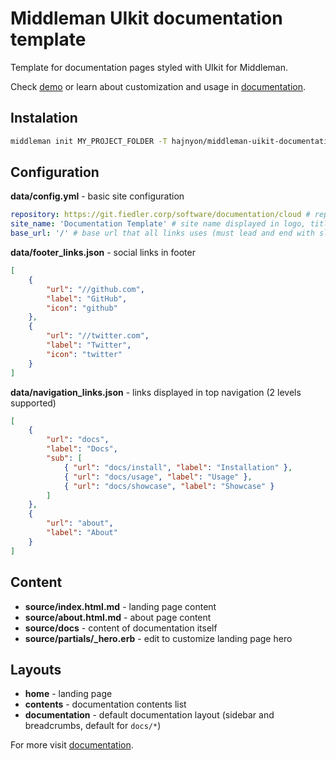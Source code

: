 # Middleman UIkit documentation template

Template for documentation pages styled with UIkit for Middleman.

Check [demo](https://hajnyon.gitlab.io/middleman-uikit-documentation-demo/) or learn about customization and usage in [documentation](https://hajnyon.gitlab.io/middleman-uikit-documentation-demo/docs/usage/).

## Instalation

```bash
middleman init MY_PROJECT_FOLDER -T hajnyon/middleman-uikit-documentation
```

## Configuration

**data/config.yml** - basic site configuration

```yml
repository: https://git.fiedler.corp/software/documentation/cloud # repository for gitlab static site editor
site_name: 'Documentation Template' # site name displayed in logo, titles and links
base_url: '/' # base url that all links uses (must lead and end with slash)
```

**data/footer_links.json** - social links in footer

```json
[
    {
        "url": "//github.com",
        "label": "GitHub",
        "icon": "github"
    },
    {
        "url": "//twitter.com",
        "label": "Twitter",
        "icon": "twitter"
    }
]
```

**data/navigation_links.json** - links displayed in top navigation (2 levels supported)

```json
[
    {
        "url": "docs",
        "label": "Docs",
        "sub": [
            { "url": "docs/install", "label": "Installation" },
            { "url": "docs/usage", "label": "Usage" },
            { "url": "docs/showcase", "label": "Showcase" }
        ]
    },
    {
        "url": "about",
        "label": "About"
    }
]
```

## Content

-   **source/index.html.md** - landing page content
-   **source/about.html.md** - about page content
-   **source/docs** - content of documentation itself
-   **source/partials/\_hero.erb** - edit to customize landing page hero

## Layouts

-   **home** - landing page
-   **contents** - documentation contents list
-   **documentation** - default documentation layout (sidebar and breadcrumbs, default for `docs/*`)

For more visit [documentation](https://hajnyon.gitlab.io/middleman-uikit-documentation-demo/docs/usage/).
